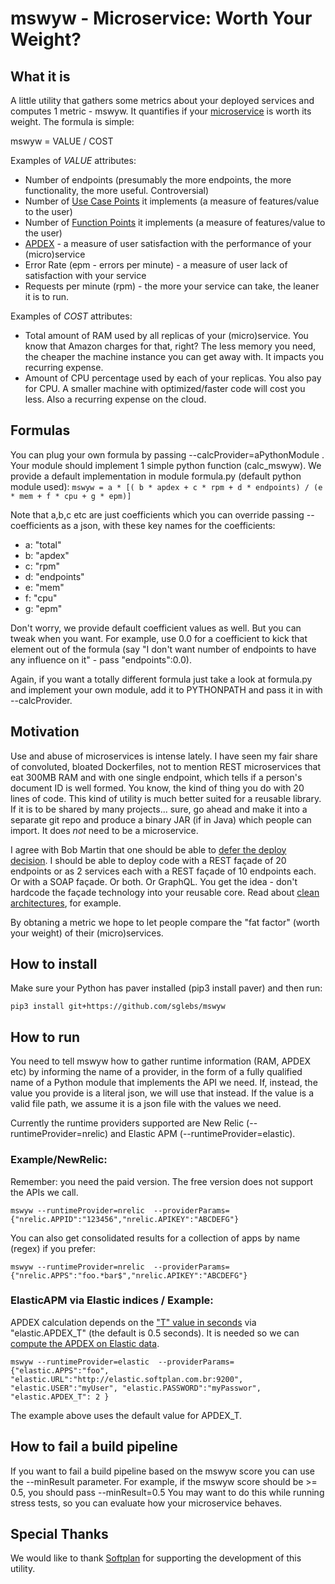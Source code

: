 # mswyw - Microservice: Worth Your Weight?

## What it is

A little utility that gathers some metrics about your deployed services and computes 1 metric - mswyw. 
It quantifies if your [microservice](https://en.wikipedia.org/wiki/Microservices) is worth its weight. The formula is simple:

mswyw = VALUE / COST

Examples of *VALUE* attributes:

* Number of endpoints (presumably the more endpoints, the more functionality, the more useful. Controversial)
* Number of [Use Case Points](https://en.wikipedia.org/wiki/Use_Case_Points) it implements (a measure of features/value to the user)
* Number of [Function Points](https://en.wikipedia.org/wiki/Function_point) it implements (a measure of features/value to the user)
* [APDEX](https://en.wikipedia.org/wiki/Apdex) - a measure of user satisfaction with the performance of your (micro)service
* Error Rate (epm - errors per minute) - a measure of user lack of satisfaction with your service
* Requests per minute (rpm) - the more your service can take, the leaner it is to run.
  
Examples of *COST* attributes:

* Total amount of RAM used by all replicas of your (micro)service. You know that Amazon charges for that, right? The
  less memory you need, the cheaper the machine instance you can get away with. It impacts you recurring expense.
* Amount of CPU percentage used by each of your replicas. You also pay for CPU. A smaller machine with 
  optimized/faster code will cost you less. Also a recurring expense on the cloud.

## Formulas

You can plug your own formula by passing --calcProvider=aPythonModule . Your module should implement
1 simple python function (calc_mswyw). We provide a default implementation in module formula.py (default python module used):
`
mswyw = a * [( b * apdex + c * rpm + d * endpoints) / (e * mem + f * cpu + g * epm)]
`

Note that a,b,c etc are just coefficients which you can override passing
--coefficients as a json, with these key names for the coefficients:

- a: "total"
- b: "apdex"
- c: "rpm"
- d: "endpoints"
- e: "mem"
- f: "cpu"
- g: "epm"

Don't worry, we provide default coefficient values as well. But you can tweak when you want. For example, use 0.0 for a coefficient to kick
that element out of the formula (say "I don't want number of endpoints to have any influence on it" - pass "endpoints":0.0).

Again, if you want a totally different formula just take a look at formula.py and implement your own module, 
add it to PYTHONPATH and pass it in with --calcProvider.

## Motivation

Use and abuse of microservices is intense lately. I have seen my fair share of convoluted, bloated Dockerfiles, 
not to mention REST microservices that eat 300MB RAM and with one single endpoint, which tells if a person's 
document ID is well formed. You know, the kind of thing you do with 20 lines of code. This kind of utility is 
much better suited for a reusable library. If it is to be shared by many projects... sure, go ahead and make it 
into a separate git repo and produce a binary JAR (if in Java) which people can import. It does *not* need to 
be a microservice.

I agree with Bob Martin that one should be able to [defer the deploy decision](https://blog.cleancoder.com/uncle-bob/2014/10/01/CleanMicroserviceArchitecture.html).
I should be able to deploy code  with a REST façade of 20 endpoints or as 2 services each with a REST façade of 10 
endpoints each. Or with a SOAP façade. Or both. Or GraphQL. You get the idea - don't hardcode the façade technology 
into your reusable core. Read about [clean architectures](https://blog.cleancoder.com/uncle-bob/2012/08/13/the-clean-architecture.html), for example.

By obtaning a metric we hope to let people compare the "fat factor" (worth your weight) of their (micro)services.

## How to install

Make sure your Python has paver installed (pip3 install paver) and then run:
```
pip3 install git+https://github.com/sglebs/mswyw
```


## How to run

You need to tell mswyw how to gather runtime information (RAM, APDEX etc) by informing the name of a provider, 
in the form of a fully qualified name of a Python module that implements the API we need.
If, instead, the value you provide is a literal json, we will use that instead. If the value is a valid file path, 
we assume it is a json file with the values we need.

Currently the runtime providers supported are New Relic (--runtimeProvider=nrelic) and Elastic APM (--runtimeProvider=elastic).

### Example/NewRelic:

Remember: you need the paid version. The free version does not support the APIs we call.

`
mswyw --runtimeProvider=nrelic 
      --providerParams={"nrelic.APPID":"123456","nrelic.APIKEY":"ABCDEFG"}
`

You can also get consolidated results for a collection of apps by name (regex) if you prefer:

`
mswyw --runtimeProvider=nrelic 
      --providerParams={"nrelic.APPS":"foo.*bar$","nrelic.APIKEY":"ABCDEFG"}
`  

### ElasticAPM via Elastic indices / Example:
  
  APDEX calculation depends on the ["T" value in seconds](https://docs.newrelic.com/docs/apm/new-relic-apm/apdex/apdex-measure-user-satisfaction) via "elastic.APDEX_T" (the default is 0.5 seconds). 
  It is needed so we can [compute the APDEX on Elastic data](https://discuss.elastic.co/t/kibana-calculate-apdex-with-value-from-scripted-field/149845/11 ).

`
mswyw --runtimeProvider=elastic 
      --providerParams={"elastic.APPS":"foo", "elastic.URL":"http://elastic.softplan.com.br:9200",
                        "elastic.USER":"myUser", "elastic.PASSWORD":"myPasswor", "elastic.APDEX_T": 2 }
`

The example above uses the default value for APDEX_T.

## How to fail a build pipeline

If you want to fail a build pipeline based on the mswyw score you can use the --minResult parameter.
For example, if the mswyw score should be >= 0.5, you should pass --minResult=0.5
You may want to do this while running stress tests, so you can evaluate how your microservice behaves.

## Special Thanks

We would like to thank [Softplan](http://www.softplan.com.br) for supporting the development of this utility.  



